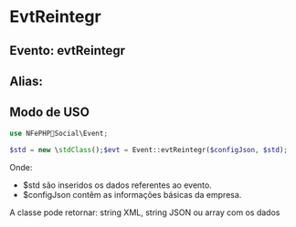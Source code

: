 # EvtReintegr

## Evento: evtReintegr

## Alias: 


## Modo de USO

```php
use NFePHPSocial\Event;

$std = new \stdClass();$evt = Event::evtReintegr($configJson, $std);
```

Onde:
- $std são inseridos os dados referentes ao evento.
- $configJson contêm as informações básicas da empresa.

A classe pode retornar: string XML, string JSON ou array com os dados
